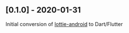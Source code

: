 ## [0.1.0] - 2020-01-31

Initial conversion of [lottie-android](https://github.com/airbnb/lottie-android) to Dart/Flutter

